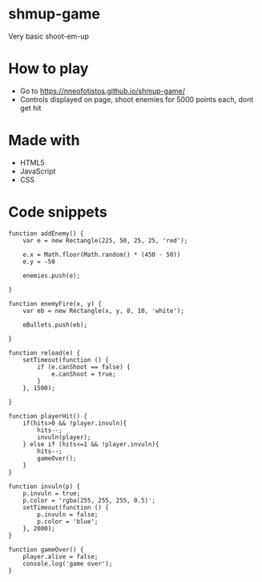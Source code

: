 # shmup-game
Very basic shoot-em-up

# How to play
- Go to https://nneofotistos.github.io/shmup-game/
- Controls displayed on page, shoot enemies for 5000 points each, dont get hit

# Made with
- HTML5
- JavaScript
- CSS

# Code snippets
```
function addEnemy() {
    var e = new Rectangle(225, 50, 25, 25, 'red');

    e.x = Math.floor(Math.random() * (450 - 50))
    e.y = -50

    enemies.push(e);

}

function enemyFire(x, y) {
    var eb = new Rectangle(x, y, 8, 10, 'white');

    eBullets.push(eb);

}

function reload(e) {
    setTimeout(function () {
        if (e.canShoot == false) {
            e.canShoot = true;
        }
    }, 1500);

}

function playerHit() {
    if(hits>0 && !player.invuln){
        hits--;
        invuln(player);
    } else if (hits<=1 && !player.invuln){
        hits--;
        gameOver();
    }
}

function invuln(p) {
    p.invuln = true;
    p.color = 'rgba(255, 255, 255, 0.5)';
    setTimeout(function () {
        p.invuln = false;
        p.color = 'blue';
    }, 2000);
}

function gameOver() {
    player.alive = false;
    console.log('game over');
}
```